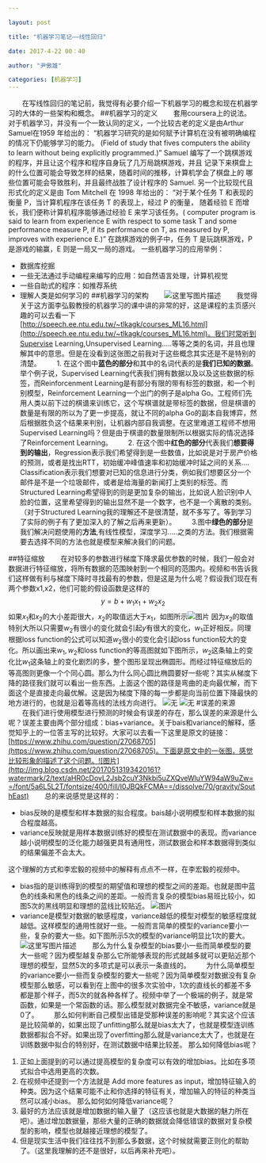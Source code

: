 ```yaml
---

layout: post

title: "机器学习笔记——线性回归"

date: 2017-4-22 00：40

author: "尹傲雄"

categories: [机器学习]
---
```

　　在写线性回归的笔记前，我觉得有必要介绍一下机器学习的概念和现在机器学习的大体的一些架构和概念。
##机器学习的定义
　　套用coursera上的说法。对于机器学习，并没有一个一致认同的定义，一个比较古老的定义是由Arthur Samuel在1959
年给出的：
“机器学习研究的是如何赋予计算机在没有被明确编程的情况下仍能够学习的能力。
(Field of study that fives computers the ability to learn without being explicitly
programmed.)”
Samuel 编写了一个跳棋游戏的程序，并且让这个程序和程序自身玩了几万局跳棋游戏，并且
记录下来棋盘上的什么位置可能会导致怎样的结果，随着时间的推移，计算机学会了棋盘上的
哪些位置可能会导致胜利，并且最终战胜了设计程序的 Samuel.
另一个比较现代且形式化的定义是由 Tom Mitchell 在 1998 年给出的：
“对于某个任务 T 和表现的衡量 P，当计算机程序在该任务 T 的表现上，经过 P 的衡量，
随着经验 E 而增长，我们便称计算机程序能够通过经验 E 来学习该任务。( computer program
is said to learn from experience E with respect to some task T and some performance
measure P, if its performance on T, as measured by P, improves with experience E.)”
在跳棋游戏的例子中，任务 T 是玩跳棋游戏，P 是游戏的输赢，E 则是一局又一局的游戏。
一些机器学习的应用举例：
 - 数据库挖掘
 - 一些无法通过手动编程来编写的应用：如自然语言处理，计算机视觉
 - 一些自助式的程序：如推荐系统
 - 理解人类是如何学习的
##机器学习的架构
　　![这里写图片描述](http://img.blog.csdn.net/20170425125005166?watermark/2/text/aHR0cDovL2Jsb2cuY3Nkbi5uZXQveWluYW94aW9uZw==/font/5a6L5L2T/fontsize/400/fill/I0JBQkFCMA==/dissolve/70/gravity/SouthEast)
　　我觉得关于这方面李弘毅教授的机器学习的课中讲的非常的好，这是课程的主页感兴趣的可以去看一下[http://speech.ee.ntu.edu.tw/~tlkagk/courses_ML16.html](http://speech.ee.ntu.edu.tw/~tlkagk/courses_ML16.html)。我们时常听到Supervise Learning,Unsupervised Learning.....等等之类的名词，并且也理解其中的意思。但是在没看到这张图之前我对于这些概念其实还是不是特别的清楚。
　　1. 在这个图中**蓝色的部分**和其中的名词代表的是**我们已知的数据**。举个例子说，Supervised Learning代表我们拥有数据以及以及这些数据的标签，而Reinforcenment Learning是有部分有限的带有标签的数据，和一个判别模型，Reinforcement Learning一个出门的例子是alpha Go。工程师们先用人类以前下过的棋谱来训练它，这个写棋谱就是带标签的数据，但是棋谱的数量是有限的所以为了更一步提高，就让不同的alpha Go的副本自我博弈，然后根据胜负这个结果来判别，让机器内部自我调整。在这里难道工程师不想用Supervised Learning吗？但是由于棋谱的数量限制所以根据实际的情况选择了Reinforcement Learning。
　　2. 在这个图中**红色的部分**代表我们**想要得到的输出**，Regression表示我们希望得到是一些数值，比如说是对于房产价格的预测，或者是找出RTT，初始缓冲峰值速率和初始缓冲时延之间的关系....   Classification表示我们想要对已知的信息进行分类，例如我们想要区分一个邮件是不是一个垃圾邮件，或者是给海量的新闻打上类别的标签。而Structured Learning希望得到的则是更加复杂的输出，比如说人脸识别中人脸的位置，这里希望得到的输出显然不是一个数字，也不是一个离散的类别。（对于Structured Learning我的理解还不是很清楚，就不多写了。等到学习了实际的例子有了更加深入的了解之后再来更新）。
　　3.图中**绿色的部分**是我们解决问题使用的**方法**,有线性模型，深度学习.....之类的方法。我们根据需要去选择不同的方法也就是模型来解决我们的问题。

##特征缩放
　　在对较多的参数进行梯度下降求最优参数的时候，我们一般会对数据进行特征缩放，将所有数据的范围映射到一个相同的范围内。视频和书告诉我们这样做有利与梯度下降时寻找最有的参数，但是这是为什么呢？假设我们现在有两个参数x1,x2，他们可能的假设函数是这样的$$y=b+w_1x_1+w_2x_2$$如果$x_1$和$x_2$的大小差距很大，$x_2$的取值远大于$x_1$，如图所示![图片](http://img.blog.csdn.net/20170425172854074?watermark/2/text/aHR0cDovL2Jsb2cuY3Nkbi5uZXQv/font/5a6L5L2T/fontsize/400/fill/I0JBQkFCMA==/dissolve/70/gravity/SouthEast)
因为$x_2$的取值特别大所以只需要$w_2$有很小的变化就会引起$y$有很大的变化，$w_1$正好相反。同理根据loss function的公式可以知道$w_2$很小的变化会引起loss function较大的变化。所以画出来$w_1,w_2$和loss function的等高图就如下图所示，$w_2$这条轴上的变化比$w_1$这条轴上的变化剧烈的多，整个图形呈现出椭圆形。而经过特征缩放后的等高图则更像一个个同心圆。那么为什么同心圆比椭圆要好一些呢？其实从梯度下降的路径我们就可以看出一些东西。上面这个图的路径是弯曲的走向最优解，而下面这个是直接走向最优解。这是因为梯度下降的每一步都是向当前位置下降最快的地方进行的，也就是沿着等高线的法线方向进行。
![无](http://img.blog.csdn.net/20170425173910049?watermark/2/text/aHR0cDovL2Jsb2cuY3Nkbi5uZXQv/font/5a6L5L2T/fontsize/400/fill/I0JBQkFCMA==/dissolve/70/gravity/SouthEast)
![无](http://img.blog.csdn.net/20170425174240114?watermark/2/text/aHR0cDovL2Jsb2cuY3Nkbi5uZXQv/font/5a6L5L2T/fontsize/400/fill/I0JBQkFCMA==/dissolve/70/gravity/SouthEast)
#误差的来源
　　在我们进行使用模型进行预测的时候会有误差的存在，那么误差的来源是什么呢？误差主要由两个部分组成：bias+variance。关于bais和variance的解释，感觉知乎上的一位答主写的比较好。大家可以去看一下这里是原文的链接：[https://www.zhihu.com/question/27068705](https://www.zhihu.com/question/27068705)。下面是原文中的一张图，感觉比较形象的描述了这个问题。![图片](http://img.blog.csdn.net/20170513193420161?watermark/2/text/aHR0cDovL2Jsb2cuY3Nkbi5uZXQveWluYW94aW9uZw==/font/5a6L5L2T/fontsize/400/fill/I0JBQkFCMA==/dissolve/70/gravity/SouthEast)
　　总的来说感觉是这样的：

- bias反映的是模型和样本数据的拟合程度。bais越小说明模型和样本数据的拟合程度越高。
- variance反映就是用样本数据训练好的模型在测试数据中的表现。而variance越小说明模型的泛化能力越强更具有通用性，测试数据会和样本数据得到类似的结果偏差不会太大。

这个理解的方式和李宏毅的视频中的解释有点点不一样，在李宏毅的视频中。
- bias指的是训练得到的模型的期望值和理想的模型之间的差距。也就是图中蓝色的线条和黑色的线条之间的差距。一般而言复杂的模型bias易班比较小，如图5次的黑线明显和理想的蓝线比较贴近。
![图片](http://img.blog.csdn.net/20170517165534477?watermark/2/text/aHR0cDovL2Jsb2cuY3Nkbi5uZXQveWluYW94aW9uZw==/font/5a6L5L2T/fontsize/400/fill/I0JBQkFCMA==/dissolve/70/gravity/SouthEast)
- variance是模型对数据的敏感程度，variance越低的模型对模型的敏感程度就越低。这样模型的通用性就好一些。一般而言简单的模型的variance要小一些，复杂的要大一些。如下图所示5次的模型的variance明显比1次的要大。
![这里写图片描述](http://img.blog.csdn.net/20170517171005144?watermark/2/text/aHR0cDovL2Jsb2cuY3Nkbi5uZXQveWluYW94aW9uZw==/font/5a6L5L2T/fontsize/400/fill/I0JBQkFCMA==/dissolve/70/gravity/SouthEast)
　　那么为什么复杂模型的bias要小一些而简单模型的要大一些呢？因为模型越复杂那么它所能够表现的形式就越多就可以更贴近那个理想的模型，显然5次的多项式是可以表示一条直线的。
　　为什么简单模型的variance要小一些而复杂模型的要大一些呢？因为简单模型对数据没有复杂模型那么敏感，可以看到在上图中的很多次实验中，1次的直线长的都差不多都是那个样子，而5次的就各种各样了。视频中举了一个极端的例子，就是常函数，如果是一个常函数的话。那么模型就对数据完全不敏感，variance就是0了。
　　那么如何判断自己模型出错是受那种误差的影响呢？其实这个应该是比较简单的，如果出现了unfitting那么就是bias太大了，也就是模型连训练数据都拟合不好。如果出现了overfitting那么就是variance太大了，也就是在训练数据中拟合的特别好，在测试数据中结果比较差。
那么如何降低bias呢？
1.  正如上面提到的可以通过提高模型的复杂度可以有效的增加bias。比如在多项式拟合中选用更高的次数。
2.  在视频中还提到一个方法就是 Add more features as input，增加特征输入的种类。因为这个结果可能不止和你选择的特征有关，增加输入的特征的种类当然可以减小bias。
那么如何如何降低variance呢？
1. 最好的方法应该就是增加数据的输入量了（这应该也就是大数据的魅力所在吧）。通过增加数据量，那些大量的正确的数据就会降低错误的数据对复杂模型的影响，模型也就越接近理想的模型了。
2.  但是现实生活中我们往往找不到那么多数据，这个时候就需要正则化的帮助了。（这里我理解的还不是很好，以后再来补充吧）。
